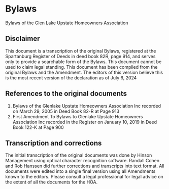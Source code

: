 # Bylaws
Bylaws of the Glen Lake Upstate Homeowners Association


## Disclaimer
This document is a transcription of the original Bylaws, registered at the Spartanburg Register of Deeds in deed book 82R, page 914, and serves only to provide a searchable form of the Bylaws. This document cannot be used to claim legal standing. This document has been compiled from the original Bylaws and the Amendment. The editors of this version believe this is the most recent version of the declaration as of July 6, 2024

## References to the original documents

<ol>
  <li>Bylaws of the Glenlake Upstate Homeowners Association Inc recorded on March 29, 2005 in Deed Book 82-R at Page 913</li>
  <li>First Amendment To Bylaws to Glenlake Upstate Homeowners Association Inc recorded in the Register on January 10, 2019 in Deed Book 122-K at Page 900</li>
</ol>

## Transcription and corrections
The initial transcription of the original documents was done by Hinson Management using optical character recognition software. Randall Cohen and Rob Hanssen did further corrections and transcripts into text format. All documents were edited into a single final version using all Amendments known to the editors. Please consult a legal professional for legal advice on the extent of all the documents for the HOA.
